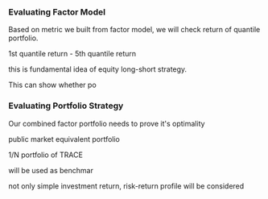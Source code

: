 ### Evaluating Factor Model

Based on metric we built from factor model, we will check return of quantile portfolio.

1st quantile return - 5th quantile return

this is fundamental idea of equity long-short strategy.

This can show whether po


### Evaluating Portfolio Strategy

Our combined factor portfolio needs to prove it's optimality 

public market equivalent portfolio

1/N portfolio of TRACE

will be used as benchmar

not only simple investment return, risk-return profile will be considered

